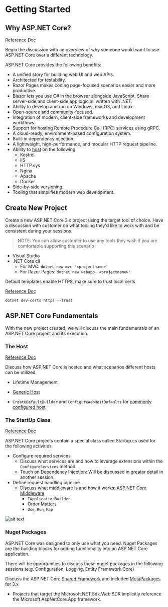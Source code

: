 # Getting Started

## Why ASP.NET Core?

[Reference Doc](https://docs.microsoft.com/en-us/aspnet/core/?view=aspnetcore-3.0#why-choose-aspnet-core)

Begin the discussion with an overview of why someone would want to use ASP.NET Core over a different technology.

ASP.NET Core provides the following benefits:

- A unified story for building web UI and web APIs.
- Architected for testability.
- Razor Pages makes coding page-focused scenarios easier and more productive.
- Blazor lets you use C# in the browser alongside JavaScript. Share server-side and client-side app      logic all written with .NET.
- Ability to develop and run on Windows, macOS, and Linux.
- Open-source and community-focused.
- Integration of modern, client-side frameworks and development workflows.
- Support for hosting Remote Procedure Call (RPC) services using gRPC.
- A cloud-ready, environment-based configuration system.
- Built-in dependency injection.
- A lightweight, high-performance, and modular HTTP request pipeline.
- Ability to [host](https://docs.microsoft.com/en-us/aspnet/core/fundamentals/servers/?view=aspnetcore-3.0&tabs=windows) on the following:
  - Kestrel
  - IIS
  - HTTP.sys
  - Nginx
  - Apache
  - Docker
- Side-by-side versioning.
- Tooling that simplifies modern web development.

## Create New Project

Create a new ASP.NET Core 3.x project using the target tool of choice.  Have a discussion with customer on what tooling they'd like to work with and be consistent during your sessions.

> NOTE: You can allow customer to use any tools they wish if you are comfortable supporting this scenario

- Visual Studio
- .NET Core cli
  - For MVC: `dotnet new mvc '<projectname>'`
  - For Razor Pages: `dotnet new webapp '<projectname>'`

Default templates enable HTTPS, make sure to trust local certs

[Reference Doc](https://docs.microsoft.com/en-us/aspnet/core/security/enforcing-ssl?view=aspnetcore-3.0&tabs=visual-studio#trust-the-aspnet-core-https-development-certificate-on-windows-and-macos)

`dotnet dev-certs https --trust`

## ASP.NET Core Fundamentals

With the new project created, we will discuss the main fundamentals of an ASP.NET Core project and its execution.

### The Host

[Reference Doc](https://docs.microsoft.com/en-us/aspnet/core/fundamentals/index?view=aspnetcore-3.0&tabs=windows#host)

Discuss how ASP.NET Core is hosted and what scenarios different hosts can be utilized.

- Lifetime Management

- [Generic Host](https://docs.microsoft.com/en-us/aspnet/core/fundamentals/host/generic-host?view=aspnetcore-3.0)

- `CreateDefaultBuilder` and `ConfigureWebHostDefaults` for [commonly configured host](https://docs.microsoft.com/en-us/aspnet/core/fundamentals/host/generic-host?view=aspnetcore-3.0#default-builder-settings)

### The StartUp Class

[Reference Doc](https://docs.microsoft.com/en-us/aspnet/core/fundamentals/?view=aspnetcore-3.0&tabs=windows#the-startup-class)

ASP.NET Core projects contain a special class called Startup.cs used for the following activities:

- Configure required services
  - Discuss what services are and how to leverage extensions within the `ConfigureServices` method
  - Touch on Dependency Injection: Will be discussed in greater detail in another session.
- Define request handling pipeline
  - Discuss what middleware is and how it works: [ASP.NET Core Middleware](https://docs.microsoft.com/en-us/aspnet/core/fundamentals/middleware/index?view=aspnetcore-3.0)
    - `IApplicationBuilder`
    - Order Matters
    - `Use`, `Run`, `Map`

![alt text](https://github.com/kwkraus/HOW-Sessions/blob/master/sessions/asp-net-core/docs/images/request-delegate-pipeline.png?raw=true "Request Pipeline")

### Nuget Packages

ASP.NET Core was designed to only use what you need.  Nuget Packages are the building blocks for adding functionality into an ASP.NET Core application.

There will be opportunities to discuss these nuget packages in the following sessions (e.g. Configuration, Logging, Entity Framework Core)

Discuss the ASP.NET Core [Shared Framework](https://docs.microsoft.com/en-us/aspnet/core/release-notes/aspnetcore-3.0?view=aspnetcore-3.0#use-the-aspnet-core-shared-framework) and included [MetaPackages](https://docs.microsoft.com/en-us/aspnet/core/fundamentals/metapackage-app?view=aspnetcore-3.0) for 3.x

- Projects that target the Microsoft.NET.Sdk.Web SDK implicitly reference the Microsoft.AspNetCore.App framework.




